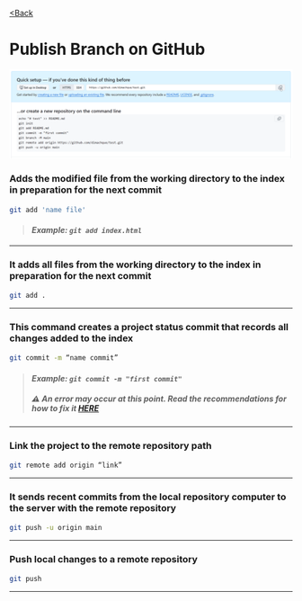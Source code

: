 [<Back](/readme_en.md)

# Publish Branch on GitHub

![](/assets/Создаем%20репозиторий/2091.png)

### Adds the modified file from the working directory to the index in preparation for the next commit

```bash
git add 'name file'
```
> #### _Example: `git add index.html`_

---

### It adds all files from the working directory to the index in preparation for the next commit

```bash
git add .
```
---

### This command creates a project status commit that records all changes added to the index

```bash
git commit -m “name commit”
```
> #### _Example: `git commit -m "first commit"`_
> ##### ⚠️ _An error may occur at this point. Read the recommendations for how to fix it_ [**HERE**](/readme_en/Author%20not%20confirmed_en.md)

---

### Link the project to the remote repository path

```bash
git remote add origin “link”
```

---

### It sends recent commits from the local repository computer to the server with the remote repository

```bash
git push -u origin main
```

---

### Push local changes to a remote repository

```bash
git push
```

---